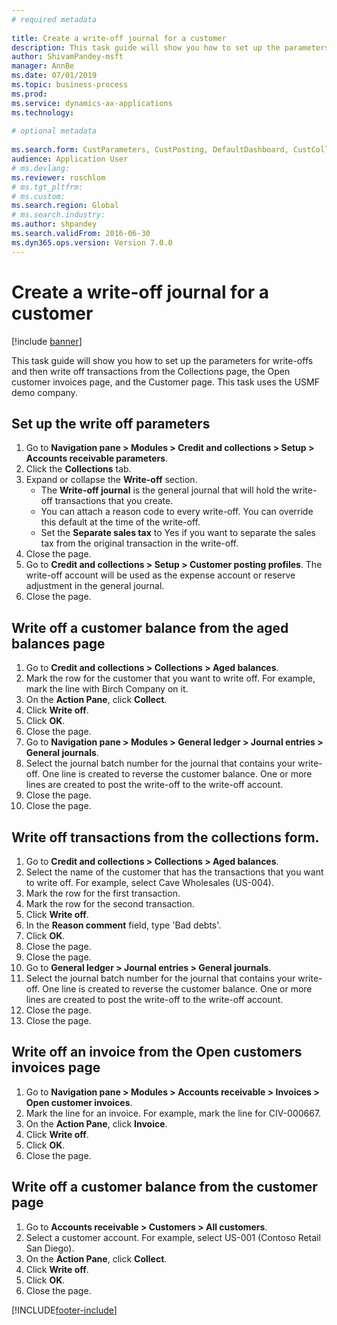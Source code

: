 ```yaml
--- 
# required metadata 
 
title: Create a write-off journal for a customer
description: This task guide will show you how to set up the parameters for write-offs and then write off transactions from the Collections page, the Open customer invoices page, and the Customer page. 
author: ShivamPandey-msft
manager: AnnBe 
ms.date: 07/01/2019
ms.topic: business-process 
ms.prod:  
ms.service: dynamics-ax-applications 
ms.technology:  
 
# optional metadata 
 
ms.search.form: CustParameters, CustPosting, DefaultDashboard, CustCollectionsPoolsListPage, CustWriteOff, LedgerJournalTable, LedgerJournalTransDaily, CustCollections, CustOpenInvoicesListPage, CustTable   
audience: Application User 
# ms.devlang:  
ms.reviewer: roschlom
# ms.tgt_pltfrm:  
# ms.custom:  
ms.search.region: Global
# ms.search.industry: 
ms.author: shpandey
ms.search.validFrom: 2016-06-30 
ms.dyn365.ops.version: Version 7.0.0 
---
```

# Create a write-off journal for a customer

[!include [banner](../../includes/banner.md)]

This task guide will show you how to set up the parameters for write-offs and then write off transactions from the Collections page, the Open customer invoices page, and the Customer page. This task uses the USMF demo company.


## Set up the write off parameters
1. Go to **Navigation pane > Modules > Credit and collections > Setup > Accounts receivable parameters**.
2. Click the **Collections** tab.
3. Expand or collapse the **Write-off** section.
    - The **Write-off journal** is the general journal that will hold the write-off transactions that you create.  
    - You can attach a reason code to every write-off. You can override this default at the time of the write-off.  
    - Set the **Separate sales tax** to Yes if you want to separate the sales tax from the original transaction in the write-off.  
4. Close the page.
5. Go to **Credit and collections > Setup > Customer posting profiles**. The write-off account will be used as the expense account or reserve adjustment in the general journal.
6. Close the page.

## Write off a customer balance from the aged balances page
1. Go to **Credit and collections > Collections > Aged balances**.
2. Mark the row for the customer that you want to write off. For example, mark the line with Birch Company on it.
3. On the **Action Pane**, click **Collect**.
4. Click **Write off**.
5. Click **OK**.
6. Close the page.
7. Go to **Navigation pane > Modules > General ledger > Journal entries > General journals**.
8. Select the journal batch number for the journal that contains your write-off. One line is created to reverse the customer balance. One or more lines are created to post the write-off to the write-off account.  
9. Close the page.
10. Close the page.

## Write off transactions from the collections form.
1. Go to **Credit and collections > Collections > Aged balances**.
2. Select the name of the customer that has the transactions that you want to write off. For example, select Cave Wholesales (US-004).
3. Mark the row for the first transaction.
4. Mark the row for the second transaction.
5. Click **Write off**.
6. In the **Reason comment** field, type 'Bad debts'.
7. Click **OK**.
8. Close the page.
9. Close the page.
10. Go to **General ledger > Journal entries > General journals**.
11. Select the journal batch number for the journal that contains your write-off. One line is created to reverse the customer balance. One or more lines are created to post the write-off to the write-off account.  
12. Close the page.
13. Close the page.

## Write off an invoice from the Open customers invoices page
1. Go to **Navigation pane > Modules > Accounts receivable > Invoices > Open customer invoices**.
2. Mark the line for an invoice. For example, mark the line for CIV-000667.
3. On the **Action Pane**, click **Invoice**.
4. Click **Write off**.
5. Click **OK**.
6. Close the page.

## Write off a customer balance from the customer page
1. Go to **Accounts receivable > Customers > All customers**.
2. Select a customer account. For example, select US-001 (Contoso Retail San Diego).
3. On the **Action Pane**, click **Collect**.
4. Click **Write off**.
5. Click **OK**.
6. Close the page.



[!INCLUDE[footer-include](../../../includes/footer-banner.md)]